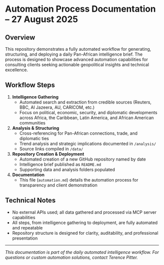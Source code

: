 # Automation Process Documentation – 27 August 2025

## Overview
This repository demonstrates a fully automated workflow for generating, structuring, and deploying a daily Pan-African intelligence brief. The process is designed to showcase advanced automation capabilities for consulting clients seeking actionable geopolitical insights and technical excellence.

## Workflow Steps
1. **Intelligence Gathering**
   - Automated search and extraction from credible sources (Reuters, BBC, Al Jazeera, AU, CARICOM, etc.)
   - Focus on political, economic, security, and diplomatic developments across Africa, the Caribbean, Latin America, and African American communities
2. **Analysis & Structuring**
   - Cross-referencing for Pan-African connections, trade, and diplomatic ties
   - Trend analysis and strategic implications documented in `/analysis/`
   - Source links compiled in `/data/`
3. **Repository Creation & Deployment**
   - Automated creation of a new GitHub repository named by date
   - Intelligence brief published as `README.md`
   - Supporting data and analysis folders populated
4. **Documentation**
   - This file (`automation.md`) details the automation process for transparency and client demonstration

## Technical Notes
- No external APIs used; all data gathered and processed via MCP server capabilities
- All steps, from intelligence gathering to deployment, are fully automated and repeatable
- Repository structure is designed for clarity, auditability, and professional presentation

---

*This documentation is part of the daily automated intelligence workflow. For questions or custom automation solutions, contact Terence Pitter.*
